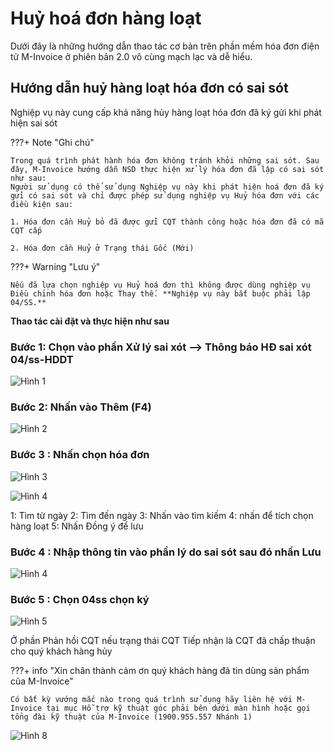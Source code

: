 # **Huỷ hoá đơn hàng loạt**

Dưới đây là những hướng dẫn thao tác cơ bản trên phần mềm hóa đơn điện tử M-Invoice ở phiên bản 2.0 vô cùng mạch lạc và dễ hiểu.

## **Hướng dẫn huỷ hàng loạt hóa đơn có sai sót**

Nghiệp vụ này cung cấp khả năng hủy hàng loạt hóa đơn đã ký gửi khi phát hiện sai sót

???+ Note "Ghi chú"

    Trong quá trình phát hành hóa đơn không tránh khỏi những sai sót. Sau đây, M-Invoice hướng dẫn NSD thực hiện xử lý hóa đơn đã lập có sai sót như sau:
    Người sử dụng có thể sử dụng Nghiệp vụ này khi phát hiện hoá đơn đã ký gửi có sai sót và chỉ được phép sử dụng nghiệp vụ Huỷ hóa đơn với các điều kiện sau:

    1. Hóa đơn cần Huỷ bỏ đã được gửi CQT thành công hoặc hóa đơn đã có mã CQT cấp

    2. Hóa đơn cần Huỷ ở Trạng thái Gốc (Mới)

???+ Warning "Lưu ý"

    Nếu đã lựa chọn nghiệp vụ Huỷ hoá đơn thì không được dùng nghiệp vụ Điều chỉnh hóa đơn hoặc Thay thế. **Nghiệp vụ này bắt buộc phải lập 04/SS.**

**Thao tác cài đặt và thực hiện như sau**

### Bước 1: Chọn vào phần Xử lý sai xót --> Thông báo HĐ sai xót 04/ss-HDDT

![Hình 1](../../assets/images/invoice2/2.0_huyHangLoat_1.png)

### Bước 2: Nhấn vào Thêm (F4)

![Hình 2](../../assets/images/invoice2/2.0_huyHangLoat_2.png)

### Bước 3 : Nhấn chọn hóa đơn

![Hình 3](../../assets/images/invoice2/2.0_huyHangLoat_3.png)

![Hình 4](../../assets/images/invoice2/2.0_huyHangLoat_4.png)

1: Tìm từ ngày
2: Tìm đến ngày
3: Nhấn vào tìm kiếm
4: nhấn để tích chọn hàng loạt
5: Nhấn Đồng ý để lưu

### Bước 4 : Nhập thông tin vào phần lý do sai sót sau đó nhấn Lưu

![Hình 4](../../assets/images/invoice2/2.0_huyHangLoat_5.png)

### Bước 5 : Chọn 04ss chọn ký

![Hình 5](../../assets/images/invoice2/2.0_huyHangLoat_6.png)

Ở phần Phản hồi CQT nếu trạng thái CQT Tiếp nhận là CQT đã chấp thuận cho quý khách hàng hủy

???+ info "Xin chân thành cảm ơn quý khách hàng đã tin dùng sản phẩm của M-Invoice"

    Có bất kỳ vướng mắc nào trong quá trình sử dụng hãy liên hệ với M-Invoice tại mục Hỗ trợ kỹ thuật góc phải bên dưới màn hình hoặc gọi tổng đài kỹ thuật của M-Invoice (1900.955.557 Nhánh 1)

![Hình 8](../../assets/images/invoice2/hotro.png)
